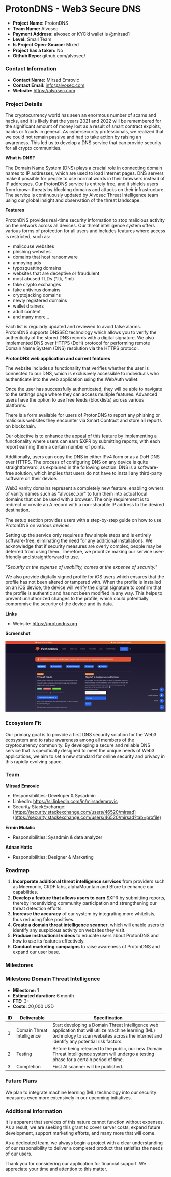 # ProtonDNS - Web3 Secure DNS

- **Project Name:** ProtonDNS
- **Team Name:** Alvosec
- **Payment Address:** alvosec or KYC’d wallet is @mirsad1
- **Level:** Small Team
- **Is Project Open-Source:** Mixed
- **Project has a token:** No
- **Github Repo:** github.com/alvosec/

### Contact Information

- **Contact Name:** Mirsad Emrovic
- **Contact Email:** info@alvosec.com
- **Website:** https://alvosec.com

### Project Details

The cryptocurrency world has seen an enormous number of scams and hacks, and it is likely that the years 2021 and 2022 will be remembered for the significant amount of money lost as a result of smart contract exploits, hacks or frauds in general. As cybersecurity professionals, we realized that
we could not remain passive and had to take action by raising an awareness. This led us to develop a DNS service that can provide security for all crypto communities.

**What is DNS?**

The Domain Name System (DNS) plays a crucial role in connecting domain names to IP addresses, which are used to load internet pages. DNS servers make it possible for people to use normal words in their browsers instead of IP addresses. Our ProtonDNS service is entirely free, and it shields users
from known threats by blocking domains and attacks on their infrastructure. The service is continuously updated by Alvosec Threat Intelligence team using our global insight and observation of the threat landscape.

**Features**

ProtonDNS provides real-time security information to stop malicious activity on the network across all devices. Our threat intelligence system offers various forms of protection for all users and includes features where access is restricted, such as:

- malicouse websites
- phishing websites
- domains that host ransomware
- annoying ads
- typosquatting domains
- websites that are deceptive or fraudulent
- most abused TLDs (*.tk, *.ml)
- fake crypto exchanges
- fake antivirus domains
- cryptojacking domains
- newly registered domains
- wallet drainers
- adult content
- and many more...

Each list is regularly updated and reviewed to avoid false alarms. ProtonDNS supports DNSSEC technology which allows you to verify the authenticity of the stored DNS records with a digital signature. We also implemented DNS over HTTPS (DoH) protocol for performing remote Domain Name System (DNS) resolution via the HTTPS protocol.

**ProtonDNS web application and current features**

The website includes a functionality that verifies whether the user is connected to our DNS, which is exclusively accessible to individuals who authenticate into the web application using the WebAuth wallet.

Once the user has successfully authenticated, they will be able to navigate to the settings page where they can access multiple features. Advanced users have the option to use free feeds (blocklists) across various platforms.

There is a form available for users of ProtonDNS to report any phishing or malicious websites they encounter via Smart Contract and store all reports on blockchain.

Our objective is to enhance the appeal of this feature by implementing a functionality where users can earn $XPR by submitting reports, with each report earning them a certain number of points.

Additionally, users can copy the DNS in either IPv4 form or as a DoH DNS over HTTPS. The process of configuring DNS on any device is quite straightforward, as explained in the following section. DNS is a software-free solution, which implies that users do not have to install any third-party software on their device.

Web3 vanity domains represent a completely new feature, enabling owners of vanity names such as "alvosec.xpr" to turn them into actual local domains that can be used with a browser. The only requirement is to redirect or create an A record with a non-sharable IP address to the desired
destination.

The setup section provides users with a step-by-step guide on how to use ProtonDNS on various devices.

Setting up the service only requires a few simple steps and is entirely software-free, eliminating the need for any additional installations.
We acknowledge that if security measures are overly complex, people may be deterred from using them. Therefore, we prioritize making our service user-friendly and straightforward to use.

*"Security at the expense of usability, comes at the expense of security."*

We also provide digitally signed profile for iOS users which ensures that the profile has not been altered or tampered with. When the profile is installed on an iOS device, the device will verify the digital signature to confirm that the profile is authentic and has not been modified in any way. This helps to prevent unauthorized changes to the profile, which could potentially compromise the security of the device and its data.

**Links**

- Website: https://protondns.org

**Screenshot**

![Alt text](/img/preview.jpg)

### Ecosystem Fit

Our primary goal is to provide a first DNS security solution for the Web3 ecosystem and to raise awareness among all members of the cryptocurrency community. By developing a secure and reliable DNS service that is specifically designed to meet the unique needs of Web3 applications, we aim to set a new standard for online security and privacy in this rapidly evolving space.

### Team

**Mirsad Emrovic**

- Responsibilities: Developer & Sysadmin
- LinkedIn: https://si.linkedin.com/in/mirsademrovic
- Security StackExchange: [https://security.stackexchange.com/users/46520/mirsad](https://security.stackexchange.com/users/46520/mirsad?tab=profile)

**Ermin Mulalic**

- Responsibilities: Sysadmin & data analyzer

**Adnan Hatic**

- Responsibilities: Designer & Marketing

### Roadmap

1. **Incorporate additional threat intelligence services** from providers such as Mnemonic, CRDF labs, alphaMountain and Bfore to enhance our capabilities.
2. **Develop a feature that allows users to earn** $XPR by submitting reports, thereby incentivizing community participation and strengthening our threat detection efforts.
3. **Increase the accuracy** of our system by integrating more whitelists, thus reducing false positives.
4. **Create a domain threat intelligence scanner**, which will enable users to identify any suspicious activity on websites they visit.
5. **Produce instructional videos** to educate users about ProtonDNS and how to use its features effectively.
6. **Conduct marketing campaigns** to raise awareness of ProtonDNS and expand our user base.

### Milestones

### Milestone Domain Threat Intelligence

- **Milestone:** 1
- **Estimated duration:** 6 month
- **FTE:**  3+
- **Costs:** 20,000 USD

| ID | Deliverable | Specification |
| ----- | ----------- | ------------- |
| 1 | Domain Threat Intelligence | Start developing a Domain Threat Intelligence web application that will utilize machine learning (ML) technology to scan websites across the internet and identify any potential risk factors. |
| 2 | Testing | Before being released to the public, our new Domain Threat Intelligence system will undergo a testing phase for a certain period of time. |
| 3 | Completion | First AI scanner will be published. |

### Future Plans

We plan to integrate machine learning (ML) technology into our security measures even more extensively in our upcoming initiatives.

### Additional Information

It is apparent that services of this nature cannot function without expenses. As a result, we are seeking this grant to cover server costs, expand future development, support marketing efforts, and many more that will come.

As a dedicated team, we always begin a project with a clear understanding of our responsibility to deliver a completed product that satisfies the needs of our users.

Thank you for considering our application for financial support. We appreciate your time and attention to this matter.
